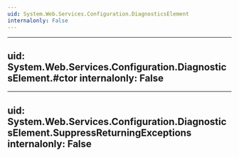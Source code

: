 ```yaml
---
uid: System.Web.Services.Configuration.DiagnosticsElement
internalonly: False
---
```


---
uid: System.Web.Services.Configuration.DiagnosticsElement.#ctor
internalonly: False
---

---
uid: System.Web.Services.Configuration.DiagnosticsElement.SuppressReturningExceptions
internalonly: False
---
